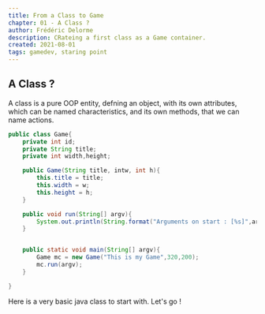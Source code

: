 ```yaml
---
title: From a Class to Game
chapter: 01 - A Class ?
author: Frédéric Delorme
description: CRateing a first class as a Game container.
created: 2021-08-01
tags: gamedev, staring point
---
```


## A Class ?

A class is a pure OOP entity, defning an object, with its own attributes, which can be named characteristics, and its own methods, that we can name actions.

```java
public class Game{
    private int id;
    private String title;
    private int width,height;

    public Game(String title, intw, int h){
        this.title = title;
        this.width = w;
        this.height = h;
    }

    public void run(String[] argv){
        System.out.println(String.format("Arguments on start : [%s]",argv.toString()));
    }


    public static void main(String[] argv){
        Game mc = new Game("This is my Game",320,200);
        mc.run(argv);
    }

}
```

Here is a very basic java class to start with. Let's go !
